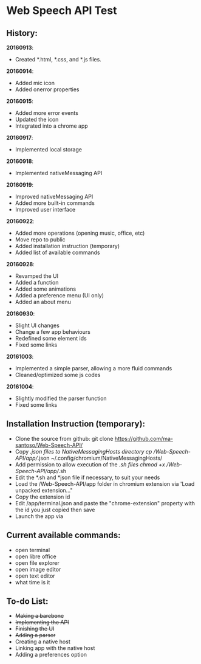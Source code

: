 # Web Speech API Test
## History:
**20160913**: 
* Created *.html, *.css, and *.js files.

**20160914**:
* Added mic icon
* Added onerror properties

**20160915**:
* Added more error events
* Updated the icon
* Integrated into a chrome app

**20160917**:
* Implemented local storage

**20160918**:
* Implemented nativeMessaging API

**20160919**:
* Improved nativeMessaging API
* Added more built-in commands
* Improved user interface

**20160922**:
* Added more operations (opening music, office, etc)
* Move repo to public
* Added installation instruction (temporary)
* Added list of available commands

**20160928**:
* Revamped the UI
* Added a function
* Added some animations
* Added a preference menu (UI only)
* Added an about menu

**20160930**:
* Slight UI changes
* Change a few app behaviours
* Redefined some element ids
* Fixed some links

**20161003**:
* Implemented a simple parser, allowing a more fluid commands
* Cleaned/optimized some js codes

**20161004**:
* Slightly modified the parser function
* Fixed some links

## Installation Instruction (temporary):
* Clone the source from github:
    git clone https://github.com/ma-santoso/Web-Speech-API/
* Copy *.json files to NativeMessagingHosts directory
    cp /Web-Speech-API/app/*.json ~/.config/chromium/NativeMessagingHosts/
* Add permission to allow execution of the *.sh files
    chmod +x /Web-Speech-API/app/*.sh
* Edit the *.sh and *json file if necessary, to suit your needs
* Load the /Web-Speech-API/app folder in chromium extension via 'Load unpacked extension..."
* Copy the extension id
* Edit /app/terminal.json and paste the "chrome-extension" property with the id you just copied then save
* Launch the app via 

## Current available commands:
* open terminal
* open libre office
* open file explorer
* open image editor
* open text editor
* what time is it

## To-do List:
* ~~Making a barebone~~
* ~~Implementing the API~~
* ~~Finishing the UI~~
* ~~Adding a parser~~
* Creating a native host
* Linking app with the native host
* Adding a preferences option
